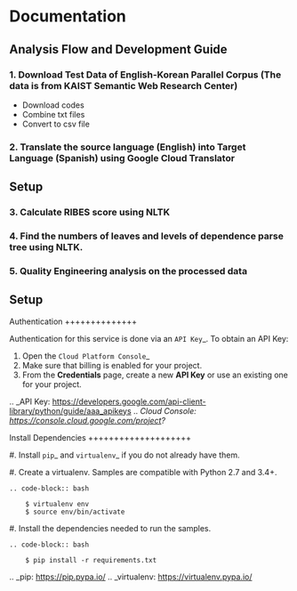 # Documentation
## Analysis Flow and Development Guide
### 1. Download Test Data of English-Korean Parallel Corpus (The data is from KAIST Semantic Web Research Center)
- Download codes
- Combine txt files
- Convert to csv file

### 2. Translate the source language (English) into Target Language (Spanish) using Google Cloud Translator

Setup
------------

### 3. Calculate RIBES score using NLTK
### 4. Find the numbers of leaves and levels of dependence parse tree using NLTK.
### 5. Quality Engineering analysis on the processed data


Setup
-------------------------------------------------------------------------------


Authentication
++++++++++++++

Authentication for this service is done via an `API Key`_. To obtain an API
Key:

1. Open the `Cloud Platform Console`_
2. Make sure that billing is enabled for your project.
3. From the **Credentials** page, create a new **API Key** or use an existing
   one for your project.

.. _API Key:
    https://developers.google.com/api-client-library/python/guide/aaa_apikeys
.. _Cloud Console: https://console.cloud.google.com/project?_

Install Dependencies
++++++++++++++++++++

#. Install `pip`_ and `virtualenv`_ if you do not already have them.

#. Create a virtualenv. Samples are compatible with Python 2.7 and 3.4+.

    .. code-block:: bash

        $ virtualenv env
        $ source env/bin/activate

#. Install the dependencies needed to run the samples.

    .. code-block:: bash

        $ pip install -r requirements.txt

.. _pip: https://pip.pypa.io/
.. _virtualenv: https://virtualenv.pypa.io/
